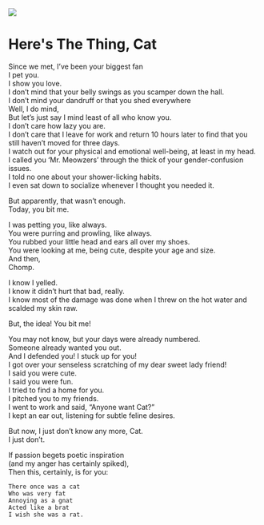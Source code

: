 <img src="_images/hundos/heres-the-thing-cat.webp" />

# Here's The Thing, Cat

Since we met, I’ve been your biggest fan\
I pet you.\
I show you love.\
I don’t mind that your belly swings as you scamper down the hall.\
I don’t mind your dandruff or that you shed everywhere\
Well, I do mind,\
But let’s just say I mind least of all who know you.\
I don’t care how lazy you are.\
I don’t care that I leave for work and return 10 hours later to find that you still haven’t moved for three days.\
I watch out for your physical and emotional well-being, at least in my head.\
I called you ‘Mr. Meowzers’ through the thick of your gender-confusion issues.\
I told no one about your shower-licking habits.\
I even sat down to socialize whenever I thought you needed it.

But apparently, that wasn’t enough.\
Today, you bit me.

I was petting you, like always.\
You were purring and prowling, like always.\
You rubbed your little head and ears all over my shoes.\
You were looking at me, being cute, despite your age and size.\
And then,\
Chomp.

I know I yelled.\
I know it didn’t hurt that bad, really.\
I know most of the damage was done when I threw on the hot water and scalded my skin raw.

But, the idea! You bit me!

You may not know, but your days were already numbered.\
Someone already wanted you out.\
And I defended you! I stuck up for you!\
I got over your senseless scratching of my dear sweet lady friend!\
I said you were cute.\
I said you were fun.\
I tried to find a home for you.\
I pitched you to my friends.\
I went to work and said, “Anyone want Cat?”\
I kept an ear out, listening for subtle feline desires.

But now, I just don’t know any more, Cat.\
I just don’t.

If passion begets poetic inspiration\
(and my anger has certainly spiked),\
Then this, certainly, is for you:

    There once was a cat
    Who was very fat
    Annoying as a gnat
    Acted like a brat
    I wish she was a rat.

